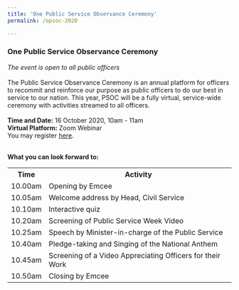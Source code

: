 ```yaml
---
title: 'One Public Service Observance Ceremony'
permalink: /opsoc-2020

---
```



### One Public Service Observance Ceremony<br>
<i>The event is open to all public officers </i><br>
<br>
The Public Service Observance Ceremony is an annual platform for officers to recommit and reinforce our purpose as public officers to do our best in service to our nation. This year, PSOC will be a fully virtual, service-wide ceremony with activities streamed to all officers.
<br>
<br>
**Time and Date:** 16 October 2020, 10am - 11am<br>
**Virtual Platform:** Zoom Webinar <br>
You may register <a href="https://gems.gevme.com/public-service-week-22695027">here</a>.<br> 

<br>
<b>What you can look forward to:</b><br>
<table>
  <tr>
    <th>
      Time
    </th>
    <th>
      Activity
    </th>
  </tr>
  <tr>
    <td>
      10.00am
    </td>
    <td>
      Opening by Emcee
    </td>
  </tr>
  <tr> 
    <td>
      10.05am
    </td>
    <td>
      Welcome address by Head, Civil Service
    </td>
  </tr>
  <tr>
    <td>
      10.10am
    </td>
    <td>
       Interactive quiz
    </td>
  </tr>
  <tr>
    <td>
      10.20am
    </td>
    <td>
      Screening of Public Service Week Video
    </td>
  </tr>
  <tr>
    <td>
      10.25am
    </td>
    <td>
      Speech by Minister-in-charge of the Public Service
    </td>
  </tr>
  <tr>
    <td>
      10.40am
    </td>
    <td>
      Pledge-taking and Singing of the National Anthem
    </td>
  </tr>
  <tr>
    <td>
      10.45am
    </td>
    <td>
      Screening of a Video Appreciating Officers for their Work
    </td>
  </tr>
  <tr>
    <td>
      10.50am
    </td>
    <td>
      Closing by Emcee
    </td>
  </tr>
</table>
  
